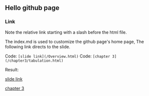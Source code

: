 ## Hello github page

### Link

Note the relative link starting with a slash before the html file.

The index.md is used to customize the github page's home page, 
The following link directs to the slide.

Code: `[slide link](/Overview.html)`
Code: `[chapter 3](/chapter3/tabulation.html)`

Result:

[slide link](/Overview.html)

[chapter 3](/chapter3/tabulation.html)
